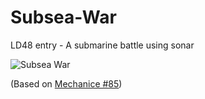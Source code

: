 Subsea-War
==========

LD48 entry - A submarine battle using sonar

![Subsea War](http://www.ludumdare.com/compo/wp-content/uploads/2014/04/Screen-Shot-2014-04-27-at-1.18.10-AM-550x218.png)

(Based on [Mechanice #85](http://www.squidi.net/three/entry.php?id=85))
